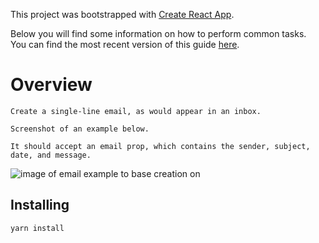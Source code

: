 This project was bootstrapped with [Create React App](https://github.com/facebook/create-react-app).

Below you will find some information on how to perform common tasks.<br>
You can find the most recent version of this guide [here](https://github.com/facebook/create-react-app/blob/master/packages/react-scripts/template/README.md).

# Overview

```
Create a single-line email, as would appear in an inbox.

Screenshot of an example below.

It should accept an email prop, which contains the sender, subject, date, and message.
```

<img src="https://i.imgur.com/heBkJ96.png" alt="image of email example to base creation on">

## Installing

```
yarn install
```
